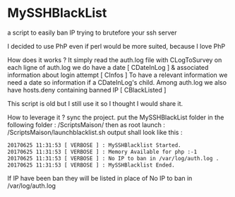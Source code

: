 # MySSHBlackList
a script to easily ban IP trying to brutefore your ssh server

I decided to use PhP even if perl would be more suited, because I love PhP

How does it works ?
It simply read the auth.log file with CLogToSurvey
on each ligne of auth.log we do have a date [ CDateInLog ] & associated information about login attempt [ CInfos ]
To have a relevant information we need a date so information if a CDateInLog's child.
Among auth.log we also have hosts.deny containing banned IP [ CBlackListed ]

This script is old but I still use it so I thought I would share it.

How to leverage it ?
sync the project.
put the MySSHBlackList folder in the following folder : /ScriptsMaison/
then as root launch : /ScriptsMaison/launchblacklist.sh
output shall look like this :
```bash
20170625 11:31:53 [ VERBOSE ] : MySSHBlacklist Started.
20170625 11:31:53 [ VERBOSE ] : Memory Available for php :-1
20170625 11:31:53 [ VERBOSE ] : No IP to ban in /var/log/auth.log .
20170625 11:31:53 [ VERBOSE ] : MySSHBlacklist Ended.
```

If IP have been ban they will be listed in place of No IP to ban in /var/log/auth.log



